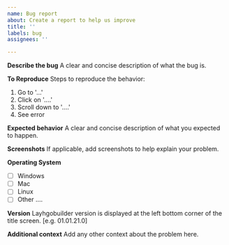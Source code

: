 ```yaml
---
name: Bug report
about: Create a report to help us improve
title: ''
labels: bug
assignees: ''

---
```


**Describe the bug**
A clear and concise description of what the bug is.

**To Reproduce**
Steps to reproduce the behavior:
1. Go to '...'
2. Click on '....'
3. Scroll down to '....'
4. See error

**Expected behavior**
A clear and concise description of what you expected to happen.

**Screenshots**
If applicable, add screenshots to help explain your problem.

**Operating System**
- [ ] Windows
- [ ] Mac
- [ ] Linux
- [ ] Other ....

**Version**
Layhgobuilder version is displayed at the left bottom corner of the title screen.
[e.g. 01.01.21.0]

**Additional context**
Add any other context about the problem here.
